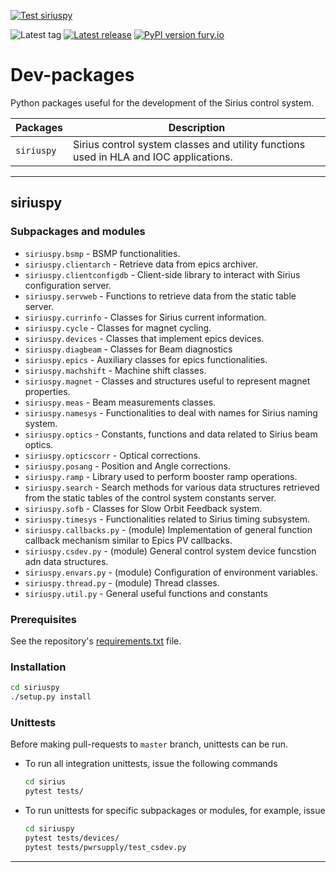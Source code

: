 
[![Test siriuspy](https://github.com/lnls-sirius/dev-packages/actions/workflows/test-siriuspy.yml/badge.svg)](https://github.com/lnls-sirius/dev-packages/actions/workflows/test-siriuspy.yml)

![Latest tag](https://img.shields.io/github/tag/lnls-sirius/dev-packages.svg?style=flat)
[![Latest release](https://img.shields.io/github/release/lnls-sirius/dev-packages.svg?style=flat)](https://github.com/lnls-sirius/dev-packages/releases)
[![PyPI version fury.io](https://badge.fury.io/py/siriuspy.svg)](https://pypi.python.org/pypi/siriuspy/)

# Dev-packages

Python packages useful for the development of the Sirius control system.

| Packages | Description |
| -------- | ----------- |
| `siriuspy` | Sirius control system classes and utility functions used in HLA and IOC applications.

---

## siriuspy

### Subpackages and modules

* ```siriuspy.bsmp``` - BSMP functionalities.
* ```siriuspy.clientarch``` - Retrieve data from epics archiver.
* ```siriuspy.clientconfigdb``` - Client-side library to interact with Sirius configuration server.
* ```siriuspy.servweb``` - Functions to retrieve data from the static table server.
* ```siriuspy.currinfo``` - Classes for Sirius current information.
* ```siriuspy.cycle``` - Classes for magnet cycling.
* ```siriuspy.devices``` - Classes that implement epics devices.
* ```siriuspy.diagbeam``` - Classes for Beam diagnostics
* ```siriuspy.epics``` - Auxiliary classes for epics functionalities.
* ```siriuspy.machshift``` - Machine shift classes.
* ```siriuspy.magnet``` - Classes and structures useful to represent magnet properties.
* ```siriuspy.meas``` - Beam measurements classes.
* ```siriuspy.namesys``` - Functionalities to deal with names for Sirius naming system.
* ```siriuspy.optics``` - Constants, functions and data related to Sirius beam optics.
* ```siriuspy.opticscorr``` - Optical corrections.
* ```siriuspy.posang``` - Position and Angle corrections.
* ```siriuspy.ramp``` - Library used to perform booster ramp operations.
* ```siriuspy.search``` - Search methods for various data structures retrieved from the static tables of the control system constants server.
* ```siriuspy.sofb``` - Classes for Slow Orbit Feedback system. 
* ```siriuspy.timesys``` - Functionalities related to Sirius timing subsystem.
* ```siriuspy.callbacks.py``` - (module) Implementation of general function callback mechanism similar to Epics PV callbacks.
* ```siriuspy.csdev.py``` - (module) General control system device funcstion adn data structures.
* ```siriuspy.envars.py``` - (module) Configuration of environment variables.
* ```siriuspy.thread.py``` - (module) Thread classes.
* ```siriuspy.util.py``` - General useful functions and constants


### Prerequisites

See the repository's  [requirements.txt](siriuspy/requirements.txt) file.

### Installation

``` bash
cd siriuspy
./setup.py install
```

### Unittests

Before making pull-requests to ```master``` branch, unittests can be run.

* To run all integration unittests, issue the following commands
  ``` bash
  cd sirius 
  pytest tests/
  ```

 * To run unittests for specific  subpackages or modules, for example, issue
   ``` bash
   cd siriuspy
   pytest tests/devices/
   pytest tests/pwrsupply/test_csdev.py
   ```

  ---

